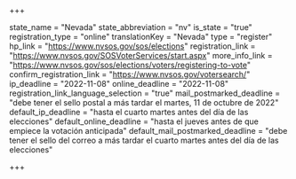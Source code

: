 +++

state_name = "Nevada"
state_abbreviation = "nv"
is_state = "true"
registration_type = "online"
translationKey = "Nevada"
type = "register"
hp_link = "https://www.nvsos.gov/sos/elections"
registration_link = "https://www.nvsos.gov/SOSVoterServices/start.aspx"
more_info_link = "https://www.nvsos.gov/sos/elections/voters/registering-to-vote"
confirm_registration_link = "https://www.nvsos.gov/votersearch/"
ip_deadline = "2022-11-08"
online_deadline = "2022-11-08"
registration_link_language_selection = "true"
mail_postmarked_deadline = "debe tener el sello postal a más tardar el martes, 11 de octubre de 2022"
default_ip_deadline = "hasta el cuarto martes antes del día de las elecciones"
default_online_deadline = "hasta el jueves antes de que empiece la votación anticipada"
default_mail_postmarked_deadline = "debe tener el sello del correo a más tardar el cuarto martes antes del día de las elecciones"

+++